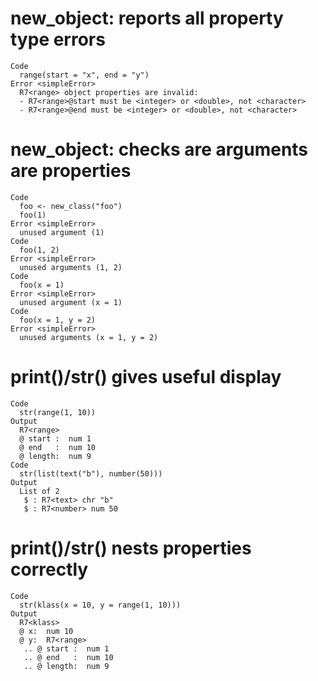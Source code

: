 # new_object: reports all property type errors

    Code
      range(start = "x", end = "y")
    Error <simpleError>
      R7<range> object properties are invalid:
      - R7<range>@start must be <integer> or <double>, not <character>
      - R7<range>@end must be <integer> or <double>, not <character>

# new_object: checks are arguments are properties

    Code
      foo <- new_class("foo")
      foo(1)
    Error <simpleError>
      unused argument (1)
    Code
      foo(1, 2)
    Error <simpleError>
      unused arguments (1, 2)
    Code
      foo(x = 1)
    Error <simpleError>
      unused argument (x = 1)
    Code
      foo(x = 1, y = 2)
    Error <simpleError>
      unused arguments (x = 1, y = 2)

# print()/str() gives useful display

    Code
      str(range(1, 10))
    Output
      R7<range>
      @ start :  num 1
      @ end   :  num 10
      @ length:  num 9
    Code
      str(list(text("b"), number(50)))
    Output
      List of 2
       $ : R7<text> chr "b"
       $ : R7<number> num 50

# print()/str() nests properties correctly

    Code
      str(klass(x = 10, y = range(1, 10)))
    Output
      R7<klass>
      @ x:  num 10
      @ y:  R7<range>
       .. @ start :  num 1
       .. @ end   :  num 10
       .. @ length:  num 9

